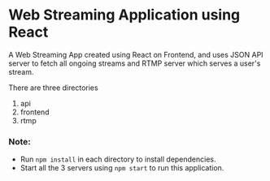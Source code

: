 # Web Streaming Application using React 
A Web Streaming App created using React on Frontend, and uses JSON API server to fetch all ongoing streams and RTMP server which serves a user's stream.

There are three directories
1. api 
2. frontend
3. rtmp

### Note:
- Run `npm install` in each directory to install dependencies.  
- Start all the 3 servers using `npm start` to run this application.
